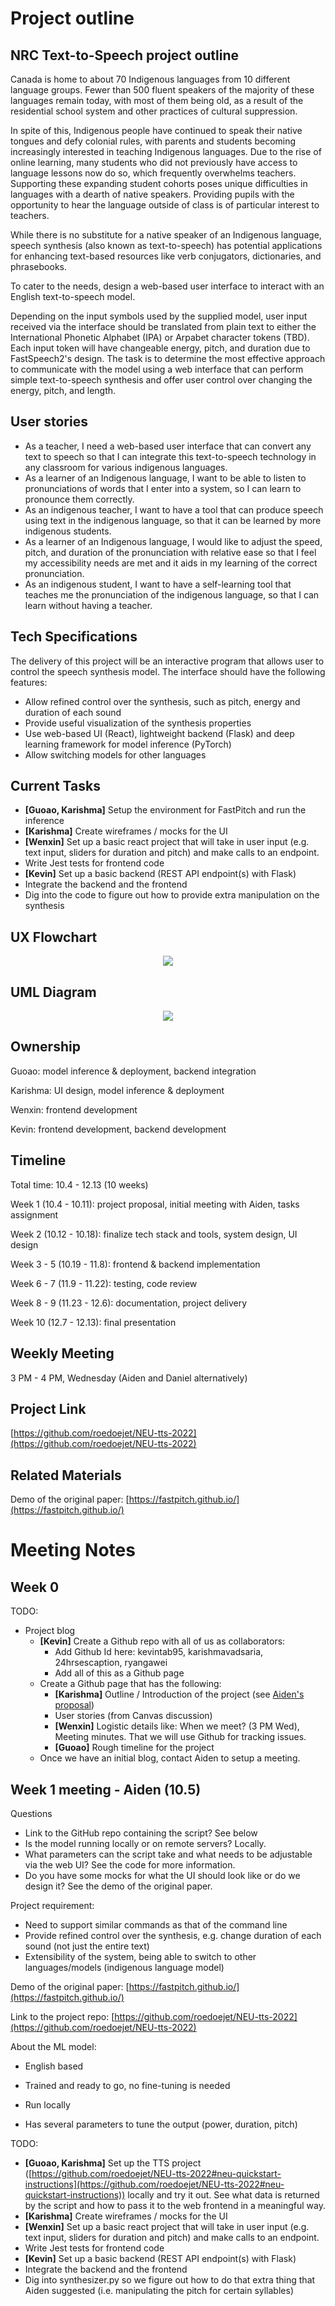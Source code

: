 # Project outline

## NRC Text-to-Speech project outline

Canada is home to about 70 Indigenous languages from 10 different language groups. Fewer than 500 fluent speakers of the majority of these languages remain today, with most of them being old, as a result of the residential school system and other practices of cultural suppression.

In spite of this, Indigenous people have continued to speak their native tongues and defy colonial rules, with parents and students becoming increasingly interested in teaching Indigenous languages. Due to the rise of online learning, many students who did not previously have access to language lessons now do so, which frequently overwhelms teachers. Supporting these expanding student cohorts poses unique difficulties in languages with a dearth of native speakers. Providing pupils with the opportunity to hear the language outside of class is of particular interest to teachers.

While there is no substitute for a native speaker of an Indigenous language, speech synthesis (also known as text-to-speech) has potential applications for enhancing text-based resources like verb conjugators, dictionaries, and phrasebooks.

To cater to the needs, design a web-based user interface to interact with an English text-to-speech model.

Depending on the input symbols used by the supplied model, user input received via the interface should be translated from plain text to either the International Phonetic Alphabet (IPA) or Arpabet character tokens (TBD). Each input token will have changeable energy, pitch, and duration due to FastSpeech2's design. The task is to determine the most effective approach to communicate with the model using a web interface that can perform simple text-to-speech synthesis and offer user control over changing the energy, pitch, and length.

## User stories

- As a teacher, I need a web-based user interface that can convert any text to speech so that I can integrate this text-to-speech technology in any classroom for various indigenous languages.
- As a learner of an Indigenous language, I want to be able to listen to pronunciations of words that I enter into a system, so I can learn to pronounce them correctly.
- As an indigenous teacher, I want to have a tool that can produce speech using text in the indigenous language, so that it can be learned by more indigenous students.
- As a learner of an Indigenous language, I would like to adjust the speed, pitch, and duration of the pronunciation with relative ease so that I feel my accessibility needs are met and it aids in my learning of the correct pronunciation.
- As an indigenous student, I want to have a self-learning tool that teaches me the pronunciation of the indigenous language, so that I can learn without having a teacher.

## Tech Specifications

The delivery of this project will be an interactive program that allows user to control the speech synthesis model. The interface should have the following features:

- Allow refined control over the synthesis, such as pitch, energy and duration of each sound
- Provide useful visualization of the synthesis properties
- Use web-based UI (React), lightweight backend (Flask) and deep learning framework for model inference (PyTorch)
- Allow switching models for other languages

## Current Tasks

- **[Guoao, Karishma]** Setup the environment for FastPitch and run the inference
- **[Karishma]** Create wireframes / mocks for the UI
- **[Wenxin]** Set up a basic react project that will take in user input (e.g. text input, sliders for duration and pitch) and make calls to an endpoint.
- Write Jest tests for frontend code
- **[Kevin]** Set up a basic backend (REST API endpoint(s) with Flask)
- Integrate the backend and the frontend
- Dig into the code to figure out how to provide extra manipulation on the synthesis

## UX Flowchart
<p align="center">
  <img src="assets/ux-flowchart.png">
</p>


## UML Diagram
<p align="center">
  <img src="assets/uml.png">
</p>

## Ownership

Guoao: model inference & deployment, backend integration

Karishma: UI design, model inference & deployment

Wenxin: frontend development

Kevin: frontend development, backend development

## Timeline

Total time: 10.4 - 12.13 (10 weeks)

Week 1 (10.4 - 10.11): project proposal, initial meeting with Aiden, tasks assignment

Week 2 (10.12 - 10.18): finalize tech stack and tools, system design, UI design

Week 3 - 5 (10.19 - 11.8): frontend & backend implementation

Week 6 - 7 (11.9 - 11.22): testing, code review

Week 8 - 9 (11.23 - 12.6): documentation, project delivery

Week 10 (12.7 - 12.13): final presentation

## Weekly Meeting

3 PM - 4 PM, Wednesday (Aiden and Daniel alternatively)

## Project Link

[https://github.com/roedoejet/NEU-tts-2022](https://github.com/roedoejet/NEU-tts-2022)

## Related Materials

Demo of the original paper: [https://fastpitch.github.io/](https://fastpitch.github.io/)


# Meeting Notes

## Week 0

TODO:

- Project blog
  - **[Kevin]** Create a Github repo with all of us as collaborators:
    - Add Github Id here: kevintab95, karishmavadsaria, 24hrsescaption, ryangawei
    - Add all of this as a Github page
  - Create a Github page that has the following:
    - **[Karishma]** Outline / Introduction of the project (see [Aiden's proposal](https://northeastern.sharepoint.com/:b:/s/Course_cs5500_20076_202310-YSEQti2LoyJvY-SpeechGenerationwithNRC/EYPB6J5FymZGvJlJafcMUGkBdrPB1hmXx_d-FvuYVPDLbA?e=SOvgoj))
    - User stories (from Canvas discussion)
    - **[Wenxin]** Logistic details like: When we meet? (3 PM Wed), Meeting minutes. That we will use Github for tracking issues.
    - **[Guoao]** Rough timeline for the project
  - Once we have an initial blog, contact Aiden to setup a meeting.

## Week 1 meeting - Aiden (10.5)

Questions

- Link to the GitHub repo containing the script? See below
- Is the model running locally or on remote servers? Locally.
- What parameters can the script take and what needs to be adjustable via the web UI? See the code for more information.
- Do you have some mocks for what the UI should look like or do we design it? See the demo of the original paper.

Project requirement:

- Need to support similar commands as that of the command line
- Provide refined control over the synthesis, e.g. change duration of each sound (not just the entire text)
- Extensibility of the system, being able to switch to other languages/models (indigenous language model)

Demo of the original paper: [https://fastpitch.github.io/](https://fastpitch.github.io/)

Link to the project repo: [https://github.com/roedoejet/NEU-tts-2022](https://github.com/roedoejet/NEU-tts-2022)

About the ML model:

- English based

- Trained and ready to go, no fine-tuning is needed
- Run locally
- Has several parameters to tune the output (power, duration, pitch)

TODO:

- **[Guoao, Karishma]** Set up the TTS project ([https://github.com/roedoejet/NEU-tts-2022#neu-quickstart-instructions](https://github.com/roedoejet/NEU-tts-2022#neu-quickstart-instructions)) locally and try it out. See what data is returned by the script and how to pass it to the web frontend in a meaningful way.
- **[Karishma]** Create wireframes / mocks for the UI
- **[Wenxin]** Set up a basic react project that will take in user input (e.g. text input, sliders for duration and pitch) and make calls to an endpoint.
- Write Jest tests for frontend code
- **[Kevin]** Set up a basic backend (REST API endpoint(s) with Flask)
- Integrate the backend and the frontend
- Dig into synthesizer.py so we figure out how to do that extra thing that Aiden suggested (i.e. manipulating the pitch for certain syllables)